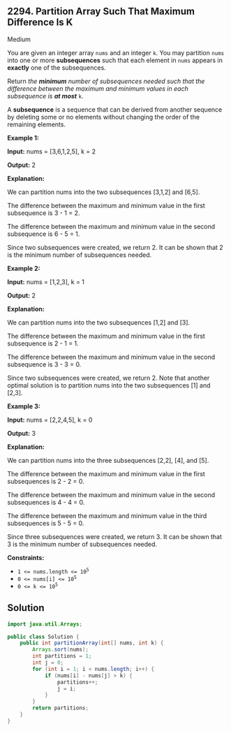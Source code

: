 ## 2294\. Partition Array Such That Maximum Difference Is K

Medium

You are given an integer array `nums` and an integer `k`. You may partition `nums` into one or more **subsequences** such that each element in `nums` appears in **exactly** one of the subsequences.

Return _the **minimum** number of subsequences needed such that the difference between the maximum and minimum values in each subsequence is **at most**_ `k`_._

A **subsequence** is a sequence that can be derived from another sequence by deleting some or no elements without changing the order of the remaining elements.

**Example 1:**

**Input:** nums = [3,6,1,2,5], k = 2

**Output:** 2

**Explanation:**

We can partition nums into the two subsequences [3,1,2] and [6,5].

The difference between the maximum and minimum value in the first subsequence is 3 - 1 = 2.

The difference between the maximum and minimum value in the second subsequence is 6 - 5 = 1.

Since two subsequences were created, we return 2. It can be shown that 2 is the minimum number of subsequences needed. 

**Example 2:**

**Input:** nums = [1,2,3], k = 1

**Output:** 2

**Explanation:**

We can partition nums into the two subsequences [1,2] and [3].

The difference between the maximum and minimum value in the first subsequence is 2 - 1 = 1.

The difference between the maximum and minimum value in the second subsequence is 3 - 3 = 0.

Since two subsequences were created, we return 2. Note that another optimal solution is to partition nums into the two subsequences [1] and [2,3]. 

**Example 3:**

**Input:** nums = [2,2,4,5], k = 0

**Output:** 3

**Explanation:**

We can partition nums into the three subsequences [2,2], [4], and [5].

The difference between the maximum and minimum value in the first subsequences is 2 - 2 = 0.

The difference between the maximum and minimum value in the second subsequences is 4 - 4 = 0.

The difference between the maximum and minimum value in the third subsequences is 5 - 5 = 0.

Since three subsequences were created, we return 3. It can be shown that 3 is the minimum number of subsequences needed. 

**Constraints:**

*   <code>1 <= nums.length <= 10<sup>5</sup></code>
*   <code>0 <= nums[i] <= 10<sup>5</sup></code>
*   <code>0 <= k <= 10<sup>5</sup></code>

## Solution

```java
import java.util.Arrays;

public class Solution {
    public int partitionArray(int[] nums, int k) {
        Arrays.sort(nums);
        int partitions = 1;
        int j = 0;
        for (int i = 1; i < nums.length; i++) {
            if (nums[i] - nums[j] > k) {
                partitions++;
                j = i;
            }
        }
        return partitions;
    }
}
```